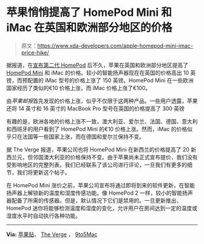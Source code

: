 # 苹果悄悄提高了 HomePod Mini 和 iMac 在英国和欧洲部分地区的价格

> 原文：<https://www.xda-developers.com/apple-homepod-mini-imac-price-hike/>

据报道，在[宣布第二代 HomePod](https://www.xda-developers.com/apple-homepod-2-launch/) 后不久，苹果在英国和欧洲部分地区提高了 [HomePod Mini](https://www.xda-developers.com/apple-homepod-mini-review/) 和 iMac 的价格。较小的智能扬声器现在在英国的价格高出 10 英镑，而预配置的 iMac 型号的价格上涨了 150 英镑。HomePod Mini 在一些欧洲国家经历了类似的€10 价格上涨，而 iMac 价格上涨了€100。

由*苹果邮报*首先发现的价格上涨，似乎不仅限于这两种产品。一些用户透露，苹果还将 14 英寸和 16 英寸的 MacBook Pro 型号在英国的价格提高了 300 英镑

有趣的是，欧洲各地的价格上涨不一致，澳大利亚、爱尔兰、法国、德国、意大利和西班牙的用户看到了 HomePod Mini 的€10 价格上涨。然而，iMac 的价格似乎只在法国等一些国家上涨，而在德国和爱尔兰保持不变。

据 The Verge 报道，苹果公司也将 HomePod Mini 在新西兰的价格提高了 20 新西兰元，但邻国澳大利亚的价格保持不变。由于苹果尚未正式宣布提价，我们没有受影响地区的完整列表。我们已经联系了该公司进行评论，一旦我们有更多的细节，我们将更新这个帖子。

在 HomePod Mini 涨价之前，苹果公司宣布将通过即将到来的软件更新，在智能扬声器上解锁新的温度和湿度传感功能。像 HomePod 2 一样，较小的智能扬声器配备了所需的传感器。但是，默认情况下它们是禁用的。一旦更新推出，HomePod 迷你将能够检测温度和湿度的变化，允许用户在房间达到一定的温度或湿度水平时自动执行各种功能。

* * *

**Via:** [苹果贴](https://www.theapplepost.com/2023/01/18/apple-increases-price-of-homepod-mini-and-imac-in-the-uk/)， [The Verge](https://www.theverge.com/2023/1/19/23563357/apple-homepod-mini-imac-price-increase-uk-europe) ， [9to5Mac](https://9to5mac.com/2023/01/19/uk-price-of-the-homepod/)